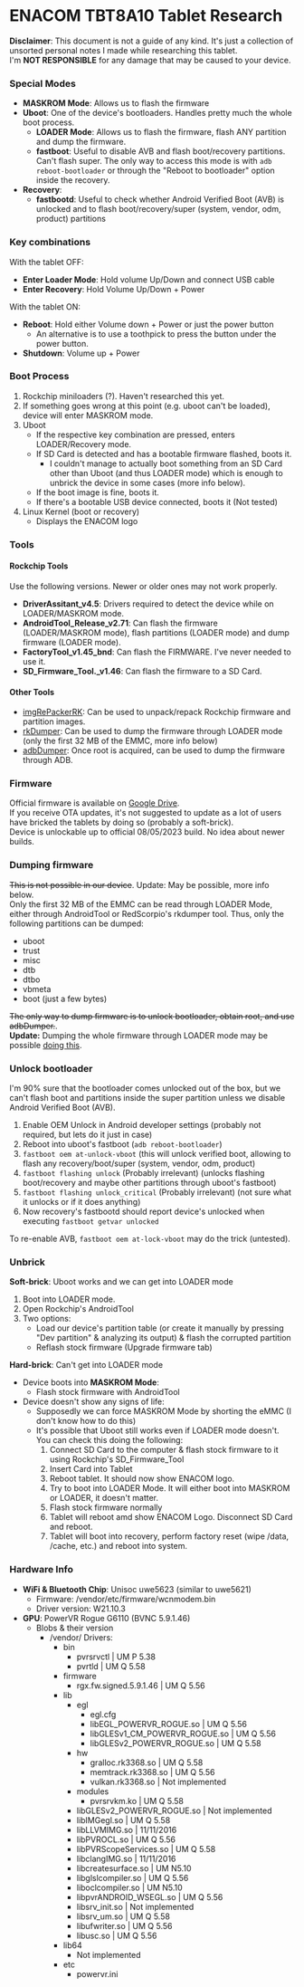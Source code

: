 # ENACOM TBT8A10 Tablet Research
**Disclaimer**: This document is not a guide of any kind. It's just a collection of unsorted personal notes I made while researching this tablet. \
I'm **NOT RESPONSIBLE** for any damage that may be caused to your device.

### Special Modes
* **MASKROM Mode**: Allows us to flash the firmware
* **Uboot**: One of the device's bootloaders. Handles pretty much the whole boot process.
    * **LOADER Mode**: Allows us to flash the firmware, flash ANY partition and dump the firmware.
    * **fastboot**: Useful to disable AVB and flash boot/recovery partitions. Can't flash super. The only way to access this mode is with `adb reboot-bootloader` or through the "Reboot to bootloader" option inside the recovery.
* **Recovery**:
    * **fastbootd**: Useful to check whether Android Verified Boot (AVB) is unlocked and to flash boot/recovery/super (system, vendor, odm, product) partitions

### Key combinations
With the tablet OFF:
* **Enter Loader Mode**: Hold volume Up/Down and connect USB cable
* **Enter Recovery**: Hold Volume Up/Down + Power

With the tablet ON:
* **Reboot**: Hold either Volume down + Power or just the power button
    * An alternative is to use a toothpick to press the button under the power button.
* **Shutdown**: Volume up + Power

### Boot Process
1. Rockchip miniloaders (?). Haven't researched this yet.
2. If something goes wrong at this point (e.g. uboot can't be loaded), device will enter MASKROM mode.
3. Uboot
    * If the respective key combination are pressed, enters LOADER/Recovery mode.
    * If SD Card is detected and has a bootable firmware flashed, boots it.
        * I couldn't manage to actually boot something from an SD Card other than Uboot (and thus LOADER mode) which is enough to unbrick the device in some cases (more info below).
    * If the boot image is fine, boots it.
    * If there's a bootable USB device connected, boots it (Not tested)
4. Linux Kernel (boot or recovery)
    * Displays the ENACOM logo

### Tools
#### Rockchip Tools
Use the following versions. Newer or older ones may not work properly.
* **DriverAssitant_v4.5**: Drivers required to detect the device while on LOADER/MASKROM mode.
* **AndroidTool_Release_v2.71**: Can flash the firmware (LOADER/MASKROM mode), flash partitions (LOADER mode) and dump firmware (LOADER mode).
* **FactoryTool_v1.45_bnd**: Can flash the FIRMWARE. I've never needed to use it.
* **SD_Firmware_Tool._v1.46**: Can flash the firmware to a SD Card.
#### Other Tools
* [imgRePackerRK](https://forum.xda-developers.com/t/tool-imgrepackerrk-rockchips-firmware-images-unpacker-packer.2257331/): Can be used to unpack/repack Rockchip firmware and partition images.
* [rkDumper](https://forum.xda-developers.com/t/tool-rkdumper-utility-for-backup-firmware-of-rockchips-devices.2915363/): Can be used to dump the firmware through LOADER mode (only the first 32 MB of the EMMC, more info below)
* [adbDumper](https://forum.xda-developers.com/t/tool-adbdumper-utility-for-backup-firmware-of-android-devices.4525721/): Once root is acquired, can be used to dump the firmware through ADB.

### Firmware
Official firmware is available on [Google Drive](https://drive.google.com/file/d/12YQDCDvujEDlx5ZTQb0ChDukXJs9QSd6/view?usp=drive_link). \
If you receive OTA updates, it's not suggested to update as a lot of users have bricked the tablets by doing so (probably a soft-brick). \
Device is unlockable up to official 08/05/2023 build. No idea about newer builds.

### Dumping firmware
~~This is not possible in our device~~. Update: May be possible, more info below. \
Only the first 32 MB of the EMMC can be read through LOADER Mode, either through AndroidTool or RedScorpio's rkdumper tool.
Thus, only the following partitions can be dumped:
* uboot
* trust
* misc
* dtb
* dtbo
* vbmeta
* boot (just a few bytes)

~~The only way to dump firmware is to unlock bootloader, obtain root, and use adbDumper.~~. \
**Update:** Dumping the whole firmware through LOADER mode may be possible [doing this](https://forum.xda-developers.com/t/tool-rkdumper-utility-for-backup-firmware-of-rockchips-devices.2915363/post-88697849).

### Unlock bootloader
I'm 90% sure that the bootloader comes unlocked out of the box, but we can't flash boot and partitions inside the super partition unless we disable Android Verified Boot (AVB).
1) Enable OEM Unlock in Android developer settings (probably not required, but lets do it just in case)
2) Reboot into uboot's fastboot (`adb reboot-bootloader`)
3) `fastboot oem at-unlock-vboot` (this will unlock verified boot, allowing to flash any recovery/boot/super (system, vendor, odm, product)
4) `fastboot flashing unlock` (Probably irrelevant) (unlocks flashing boot/recovery and maybe other partitions through uboot's fastboot)
5) `fastboot flashing unlock_critical` (Probably irrelevant) (not sure what it unlocks or if it does anything)
6) Now recovery's fastbootd should report device's unlocked when executing `fastboot getvar unlocked`

To re-enable AVB, `fastboot oem at-lock-vboot` may do the trick (untested).

### Unbrick
**Soft-brick**: Uboot works and we can get into LOADER mode
1. Boot into LOADER mode.
2. Open Rockchip's AndroidTool
3. Two options:
    * Load our device's partition table (or create it manually by pressing "Dev partition" & analyzing its output) & flash the corrupted partition
    * Reflash stock firmware (Upgrade firmware tab)

**Hard-brick**: Can't get into LOADER mode
* Device boots into **MASKROM Mode**:
    * Flash stock firmware with AndroidTool
* Device doesn't show any signs of life:
    * Supposedly we can force MASKROM Mode by shorting the eMMC (I don't know how to do this)
    * It's possible that Uboot still works even if LOADER mode doesn't. You can check this doing the following:
        1. Connect SD Card to the computer & flash stock firmware to it using Rockchip's SD_Firmware_Tool
        3. Insert Card into Tablet
        4. Reboot tablet. It should now show ENACOM logo.
        5. Try to boot into LOADER Mode. It will either boot into MASKROM or LOADER, it doesn't matter.
        6. Flash stock firmware normally
        7. Tablet will reboot amd show ENACOM Logo. Disconnect SD Card and reboot.
        8. Tablet will boot into recovery, perform factory reset (wipe /data, /cache, etc.) and reboot into system.

### Hardware Info
* **WiFi & Bluetooth Chip**: Unisoc uwe5623 (similar to uwe5621)
    * Firmware: /vendor/etc/firmware/wcnmodem.bin
    * Driver version: W21.10.3
* **GPU**: PowerVR Rogue G6110 (BVNC 5.9.1.46)
    * Blobs & their version
        * /vendor/ Drivers:
            * bin
                * pvrsrvctl | UM P 5.38
                * pvrtld | UM Q 5.58
            * firmware
                * rgx.fw.signed.5.9.1.46 | UM Q 5.56
            * lib
                * egl
                    * egl.cfg
                    * libEGL_POWERVR_ROGUE.so | UM Q 5.56
                    * libGLESv1_CM_POWERVR_ROGUE.so | UM Q 5.56
                    * libGLESv2_POWERVR_ROGUE.so | UM Q 5.58
                * hw
                    * gralloc.rk3368.so | UM Q 5.58
                    * memtrack.rk3368.so | UM Q 5.56
                    * vulkan.rk3368.so | Not implemented
                * modules
                    * pvrsrvkm.ko | UM Q 5.58
                * libGLESv2_POWERVR_ROGUE.so | Not implemented
                * libIMGegl.so | UM Q 5.58
                * libLLVMIMG.so | 11/11/2016
                * libPVROCL.so | UM Q 5.56
                * libPVRScopeServices.so | UM Q 5.58
                * libclangIMG.so | 11/11/2016
                * libcreatesurface.so | UM N5.10
                * libglslcompiler.so | UM Q 5.56
                * liboclcompiler.so | UM N5.10
                * libpvrANDROID_WSEGL.so | UM Q 5.56
                * libsrv_init.so | Not implemented
                * libsrv_um.so | UM Q 5.58
                * libufwriter.so | UM Q 5.56
                * libusc.so | UM Q 5.56
            * lib64
                * Not implemented
            * etc
                * powervr.ini
